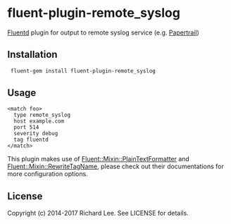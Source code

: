 # fluent-plugin-remote_syslog

<!-- [![Build Status](https://travis-ci.org/dlackty/fluent-plugin-remote_syslog.svg?branch=master)](https://travis-ci.org/dlackty/fluent-plugin-remote_syslog) -->

[Fluentd](http://fluentd.org) plugin for output to remote syslog service (e.g. [Papertrail](http://papertrailapp.com/))

## Installation

```bash
 fluent-gem install fluent-plugin-remote_syslog
```

## Usage

```
<match foo>
  type remote_syslog
  host example.com
  port 514
  severity debug
  tag fluentd
</match>
```

This plugin makes use of [Fluent::Mixin::PlainTextFormatter](https://github.com/tagomoris/fluent-mixin-plaintextformatter) and [Fluent::Mixin::RewriteTagName](https://github.com/y-ken/fluent-mixin-rewrite-tag-name), please check out their documentations for more configuration options.

## License

Copyright (c) 2014-2017 Richard Lee. See LICENSE for details.
